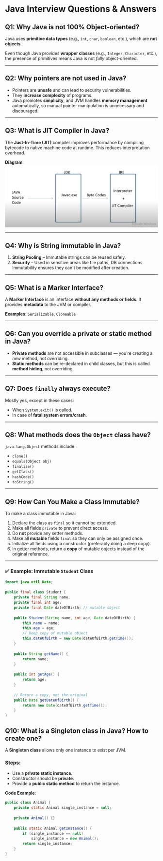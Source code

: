 # Java Interview Questions & Answers

## Q1: Why Java is not 100% Object-oriented?

Java uses **primitive data types** (e.g., `int`, `char`, `boolean`, etc.), which are **not objects**.

Even though Java provides **wrapper classes** (e.g., `Integer`, `Character`, etc.), the presence of primitives means Java is not *fully* object-oriented.

---

## Q2: Why pointers are not used in Java?

- Pointers are **unsafe** and can lead to security vulnerabilities.
- They **increase complexity** of programs.
- Java promotes **simplicity**, and JVM handles **memory management** automatically, so manual pointer manipulation is unnecessary and discouraged.

---

## Q3: What is JIT Compiler in Java?

The **Just-In-Time (JIT)** compiler improves performance by compiling bytecode to native machine code at runtime. This reduces interpretation overhead.

**Diagram**:  
![JIT Compiler Diagram](image-1.png)

---

## Q4: Why is String immutable in Java?

1. **String Pooling** – Immutable strings can be reused safely.
2. **Security** – Used in sensitive areas like file paths, DB connections. Immutability ensures they can't be modified after creation.

---

## Q5: What is a Marker Interface?

A **Marker Interface** is an interface **without any methods or fields**. It provides **metadata** to the JVM or compiler.

**Examples**: `Serializable`, `Cloneable`

---

## Q6: Can you override a private or static method in Java?

- **Private methods** are not accessible in subclasses — you’re creating a *new* method, not overriding.
- **Static methods** can be re-declared in child classes, but this is called **method hiding**, not overriding.

---

## Q7: Does `finally` always execute?

Mostly yes, except in these cases:
- When `System.exit()` is called.
- In case of **fatal system errors/crash**.

---

## Q8: What methods does the `Object` class have?

`java.lang.Object` methods include:
- `clone()`
- `equals(Object obj)`
- `finalize()`
- `getClass()`
- `hashCode()`
- `toString()`

---

## Q9: How Can You Make a Class Immutable?

To make a class immutable in Java:

1. Declare the class as `final` so it cannot be extended.
2. Make all fields `private` to prevent direct access.
3. Do **not** provide any setter methods.
4. Make all **mutable** fields `final` so they can only be assigned once.
5. Initialize all fields using a constructor (preferably doing a deep copy).
6. In getter methods, return a **copy** of mutable objects instead of the original reference.

---

### ✅ Example: Immutable `Student` Class

```java
import java.util.Date;

public final class Student {
    private final String name;
    private final int age;
    private final Date dateOfBirth; // mutable object

    public Student(String name, int age, Date dateOfBirth) {
        this.name = name;
        this.age = age;
        // Deep copy of mutable object
        this.dateOfBirth = new Date(dateOfBirth.getTime());
    }

    public String getName() {
        return name;
    }

    public int getAge() {
        return age;
    }

    // Return a copy, not the original
    public Date getDateOfBirth() {
        return new Date(dateOfBirth.getTime());
    }
}
```

## Q10: What is a Singleton class in Java? How to create one?

A **Singleton class** allows only one instance to exist per JVM.

### Steps:
- Use a **private static instance**.
- Constructor should be **private**.
- Provide a **public static method** to return the instance.

**Code Example**:
```java
public class Animal {
    private static Animal single_instance = null;

    private Animal() {}

    public static Animal getInstance() {
        if (single_instance == null)
            single_instance = new Animal();
        return single_instance;
    }
}
